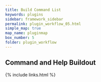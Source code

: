 ```yaml
---
title: Build Command List
keywords: plugins
sidebar: framework_sidebar
permalink: plugin_workflow_05.html
simple_map: true
map_name: pluginmap
box_number: 5
folder: plugin_workflow
---
```


## Command and Help Buildout

{% include links.html %}
